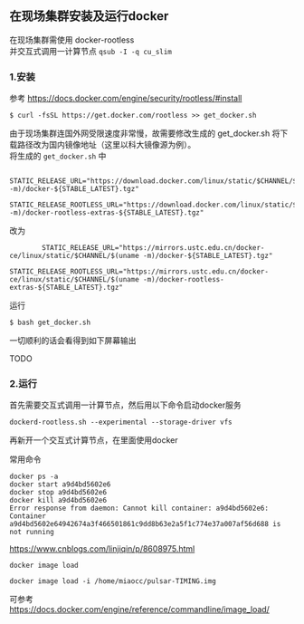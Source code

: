 ## 在现场集群安装及运行docker
在现场集群需使用 docker-rootless  
并交互式调用一计算节点
`qsub -I -q cu_slim`

### 1.安装
参考 https://docs.docker.com/engine/security/rootless/#install  

```
$ curl -fsSL https://get.docker.com/rootless >> get_docker.sh
```
由于现场集群连国外网受限速度非常慢，故需要修改生成的 get_docker.sh 将下载路径改为国内镜像地址（这里以科大镜像源为例）。  
将生成的 `get_docker.sh` 中
```
        STATIC_RELEASE_URL="https://download.docker.com/linux/static/$CHANNEL/$(uname -m)/docker-${STABLE_LATEST}.tgz"
        STATIC_RELEASE_ROOTLESS_URL="https://download.docker.com/linux/static/$CHANNEL/$(uname -m)/docker-rootless-extras-${STABLE_LATEST}.tgz"
```
改为
```
        STATIC_RELEASE_URL="https://mirrors.ustc.edu.cn/docker-ce/linux/static/$CHANNEL/$(uname -m)/docker-${STABLE_LATEST}.tgz"
        STATIC_RELEASE_ROOTLESS_URL="https://mirrors.ustc.edu.cn/docker-ce/linux/static/$CHANNEL/$(uname -m)/docker-rootless-extras-${STABLE_LATEST}.tgz"
```
运行
```
$ bash get_docker.sh
```
一切顺利的话会看得到如下屏幕输出


TODO  


### 2.运行
首先需要交互式调用一计算节点，然后用以下命令启动docker服务
```
dockerd-rootless.sh --experimental --storage-driver vfs
```
再新开一个交互式计算节点，在里面使用docker

常用命令
```
docker ps -a
docker start a9d4bd5602e6
docker stop a9d4bd5602e6
docker kill a9d4bd5602e6  
Error response from daemon: Cannot kill container: a9d4bd5602e6: Container a9d4bd5602e64942674a3f466501861c9dd8b63e2a5f1c774e37a007af56d688 is not running
```
https://www.cnblogs.com/linjiqin/p/8608975.html

`docker image load` 
```
docker image load -i /home/miaocc/pulsar-TIMING.img
```
可参考  
https://docs.docker.com/engine/reference/commandline/image_load/



